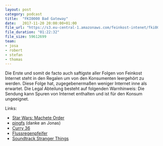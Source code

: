 ```yaml
---
layout: post
category: podcast
title:  "FKI0000 Bad Gateway"
date:   2017-11-20 20:00:00+01:00
file_url: "https://s3.eu-central-1.amazonaws.com/feinkost-intenet/fki0000.mp3"
file_duration: "01:22:32"
file_size: 59612699
team:
- josa
- robert
- stefan
- thomas
---
```


Die Erste und somit de facto auch saftigste aller Folgen von Feinkost Internet
steht in den Regalen um von den Konsumenten leergehört zu werden. Diese Folge
hat, zugegebenermaßen weniger Internet inne als erwartet. Die Legal Abteilung
besteht auf folgenden Warnhinweis: Die Sendung kann Spuren von Internet
enthalten und ist für den Konsum ungeeignet.

Links:

- [Star Wars: Machete Order](http://www.nomachetejuggling.com/2011/11/11/the-star-wars-saga-suggested-viewing-order/)
- [pingfs](https://github.com/yarrick/pingfs) (danke an Jonas)
- [Curry 36](http://www.curry36.de/)
- [Flussregenpfeifer](https://de.wikipedia.org/wiki/Flussregenpfeifer)
- [Soundtrack Stranger Things](https://open.spotify.com/album/1puplOrvmUGoq2VxsB0ENJ)
